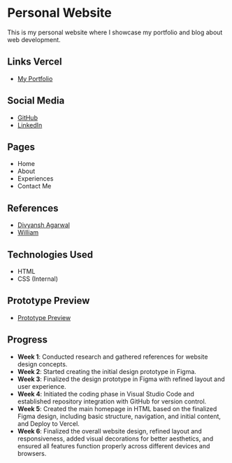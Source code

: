 # Personal Website
This is my personal website where I showcase my portfolio and blog about web development.

## Links Vercel
- [My Portfolio](https://taqwarmdn.vercel.app/)

## Social Media
- [GitHub](https://github.com/Taqwa21)
- [LinkedIn](https://www.linkedin.com/in/taqwa-amni-ramadhan-2158a4262/)

## Pages
- Home
- About
- Experiences
- Contact Me

## References
- [Divyansh Agarwal](https://divyanshagarwal.com/?ref=onepagelove)
- [William](https://williambout.me/)

## Technologies Used
- HTML
- CSS (Internal)

## Prototype Preview
- [Prototype Preview](https://www.figma.com/proto/fWa3JGk7czd4UP135KfhAz/Taqwa-Design?node-id=745-174&t=0nzDaGSv0WhrSUgP-1)

## Progress
- **Week 1**: Conducted research and gathered references for website design concepts.  
- **Week 2**: Started creating the initial design prototype in Figma.  
- **Week 3**: Finalized the design prototype in Figma with refined layout and user experience.  
- **Week 4**: Initiated the coding phase in Visual Studio Code and established repository integration with GitHub for version control.
- **Week 5**: Created the main homepage in HTML based on the finalized Figma design, including basic structure, navigation, and initial content, and Deploy to Vercel.
- **Week 6**: Finalized the overall website design, refined layout and responsiveness, added visual decorations for better aesthetics, and ensured all features function properly across different devices and browsers.